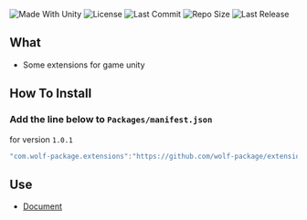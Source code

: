 <p align="left">
  <a>
    <img alt="Made With Unity" src="https://img.shields.io/badge/made%20with-Unity-57b9d3.svg?logo=Unity">
  </a>
  <a>
    <img alt="License" src="https://img.shields.io/github/license/wolf-package/extensions-unity?logo=github">
  </a>
  <a>
    <img alt="Last Commit" src="https://img.shields.io/github/last-commit/wolf-package/extensions-unity?logo=Mapbox&color=orange">
  </a>
  <a>
    <img alt="Repo Size" src="https://img.shields.io/github/repo-size/wolf-package/extensions-unity?logo=VirtualBox">
  </a>
  <a>
    <img alt="Last Release" src="https://img.shields.io/github/v/release/wolf-package/extensions-unity?include_prereleases&logo=Dropbox&color=yellow">
  </a>
</p>

## What
 - Some extensions for game unity

## How To Install

### Add the line below to `Packages/manifest.json`

for version `1.0.1`
```csharp
"com.wolf-package.extensions":"https://github.com/wolf-package/extensions-unity.git#1.0.1",
```
## Use
- [Document](https://github.com/wolf-package/extensions-unity/wiki)

